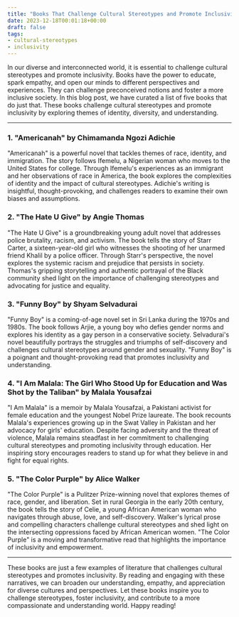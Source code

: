 ```yaml
---
title: "Books That Challenge Cultural Stereotypes and Promote Inclusivity"
date: 2023-12-18T00:01:18+00:00
draft: false
tags: 
- cultural-stereotypes
- inclusivity
---
```


In our diverse and interconnected world, it is essential to challenge cultural stereotypes and promote inclusivity. Books have the power to educate, spark empathy, and open our minds to different perspectives and experiences. They can challenge preconceived notions and foster a more inclusive society. In this blog post, we have curated a list of five books that do just that. These books challenge cultural stereotypes and promote inclusivity by exploring themes of identity, diversity, and understanding.

---

### 1. "Americanah" by Chimamanda Ngozi Adichie

"Americanah" is a powerful novel that tackles themes of race, identity, and immigration. The story follows Ifemelu, a Nigerian woman who moves to the United States for college. Through Ifemelu's experiences as an immigrant and her observations of race in America, the book explores the complexities of identity and the impact of cultural stereotypes. Adichie's writing is insightful, thought-provoking, and challenges readers to examine their own biases and assumptions.

### 2. "The Hate U Give" by Angie Thomas

"The Hate U Give" is a groundbreaking young adult novel that addresses police brutality, racism, and activism. The book tells the story of Starr Carter, a sixteen-year-old girl who witnesses the shooting of her unarmed friend Khalil by a police officer. Through Starr's perspective, the novel explores the systemic racism and prejudice that persists in society. Thomas's gripping storytelling and authentic portrayal of the Black community shed light on the importance of challenging stereotypes and advocating for justice and equality.

### 3. "Funny Boy" by Shyam Selvadurai

"Funny Boy" is a coming-of-age novel set in Sri Lanka during the 1970s and 1980s. The book follows Arjie, a young boy who defies gender norms and explores his identity as a gay person in a conservative society. Selvadurai's novel beautifully portrays the struggles and triumphs of self-discovery and challenges cultural stereotypes around gender and sexuality. "Funny Boy" is a poignant and thought-provoking read that promotes inclusivity and understanding.

### 4. "I Am Malala: The Girl Who Stood Up for Education and Was Shot by the Taliban" by Malala Yousafzai

"I Am Malala" is a memoir by Malala Yousafzai, a Pakistani activist for female education and the youngest Nobel Prize laureate. The book recounts Malala's experiences growing up in the Swat Valley in Pakistan and her advocacy for girls' education. Despite facing adversity and the threat of violence, Malala remains steadfast in her commitment to challenging cultural stereotypes and promoting inclusivity through education. Her inspiring story encourages readers to stand up for what they believe in and fight for equal rights.

### 5. "The Color Purple" by Alice Walker

"The Color Purple" is a Pulitzer Prize-winning novel that explores themes of race, gender, and liberation. Set in rural Georgia in the early 20th century, the book tells the story of Celie, a young African American woman who navigates through abuse, love, and self-discovery. Walker's lyrical prose and compelling characters challenge cultural stereotypes and shed light on the intersecting oppressions faced by African American women. "The Color Purple" is a moving and transformative read that highlights the importance of inclusivity and empowerment.

---

These books are just a few examples of literature that challenges cultural stereotypes and promotes inclusivity. By reading and engaging with these narratives, we can broaden our understanding, empathy, and appreciation for diverse cultures and perspectives. Let these books inspire you to challenge stereotypes, foster inclusivity, and contribute to a more compassionate and understanding world. Happy reading!